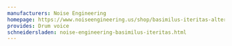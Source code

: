 ```yaml
---
manufacturers: Noise Engineering
homepage: https://www.noiseengineering.us/shop/basimilus-iteritas-alter
provides: Drum voice
schneidersladen: noise-engineering-basimilus-iteritas.html
---
```


